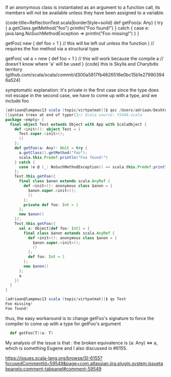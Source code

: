 If an anonymous class is instantiated as an argument to a function call,
its members will not be available unless they have been assigned to a variable.

{code:title=ReflectionTest.scala|borderStyle=solid}
def getFoo(a: Any) {
  try {
    a.getClass.getMethod("foo")
    println("Foo found!")
  }
  catch {
    case e: java.lang.NoSuchMethodException =>
      println("Foo missing!")
  }
}

getFoo(
  new { def foo = 1 }         // this will be left out unless the function 
)                             // requires the foo method via a structural type

getFoo{
  val a = new { def foo = 1 } // this will work because the compile
  a                           // doesn't know where 'a' will be used
}
{code} 
this is Skylla and Charybdis territory (github.com/scala/scala/commit/d300a5817fb4826516e0bc15b1e279903946a524)

symptomatic explanation:
it's private in the first case since the type does not escape
in the second case, we have to come up with a type, and we include foo

```scala
[adriaan@lampmac13 scala (topic/virtpatmat)]$ qsc /Users/adriaan/Desktop/t5448.scala -Xprint:typer
[[syntax trees at end of typer]]// Scala source: t5448.scala
package <empty> {
  final object Test extends Object with App with ScalaObject {
    def <init>(): object Test = {
      Test.super.<init>();
      ()
    };
    def getFoo(a: Any): Unit = try {
      a.getClass().getMethod("foo");
      scala.this.Predef.println("Foo found!")
    } catch {
      case (e @ (_: NoSuchMethodException)) => scala.this.Predef.println("Foo missing!")
    };
    Test.this.getFoo({
      final class $anon extends scala.AnyRef {
        def <init>(): anonymous class $anon = {
          $anon.super.<init>();
          ()
        };
        private def foo: Int = 1
      };
      new $anon()
    });
    Test.this.getFoo({
      val a: Object{def foo: Int} = {
        final class $anon extends scala.AnyRef {
          def <init>(): anonymous class $anon = {
            $anon.super.<init>();
            ()
          };
          def foo: Int = 1
        };
        new $anon()
      };
      a
    })
  }
}

[adriaan@lampmac13 scala (topic/virtpatmat)]$ qs Test
Foo missing!
Foo found!
```
thus, the easy workaround is to change getFoo's signature to force the compiler to come up with a type for getFoo's argument

```scala
  def getFoo[T](a: T)
```
My analysis of the issue is that : the broken equivalence is (a: Any) <=> a, which is something Eugene and I also discussed in #6155.

https://issues.scala-lang.org/browse/SI-6155?focusedCommentId=59549&page=com.atlassian.jira.plugin.system.issuetabpanels:comment-tabpanel#comment-59549

